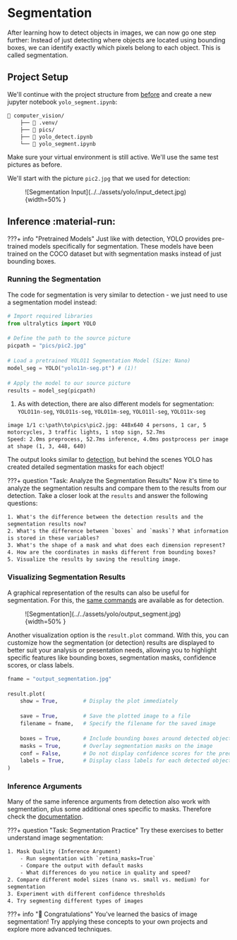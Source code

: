 # Segmentation

After learning how to detect objects in images, we can now go one step further: Instead of just detecting where objects are located using bounding boxes, we can identify exactly which pixels belong to each object. This is called segmentation.

## Project Setup
We'll continue with the project structure from [before](detection.md#project-setup) and create a new jupyter notebook `yolo_segment.ipynb`:
```hl_lines="5"
📁 computer_vision/
    ├── 📁 .venv/
    ├── 📁 pics/
    ├── 📄 yolo_detect.ipynb
    └── 📄 yolo_segment.ipynb
```
Make sure your virtual environment is still active. We'll use the same test pictures as before.

We'll start with the picture `pic2.jpg` that we used for detection:

<figure markdown="span"> ![Segmentation Input](../../assets/yolo/input_detect.jpg){width=50% } </figure>

## Inference :material-run:

???+ info "Pretrained Models"
    Just like with detection, YOLO provides pre-trained models specifically for segmentation. These models have been trained on the COCO dataset but with segmentation masks instead of just bounding boxes.

### Running the Segmentation

The code for segmentation is very similar to detection - we just need to use a segmentation model instead:

```python hl_lines="8"
# Import required libraries
from ultralytics import YOLO

# Define the path to the source picture
picpath = "pics/pic2.jpg"

# Load a pretrained YOLO11 Segmentation Model (Size: Nano)
model_seg = YOLO("yolo11n-seg.pt") # (1)!

# Apply the model to our source picture
results = model_seg(picpath)
```

1. As with detection, there are also different models for segmentation: `YOLO11n-seg`, `YOLO11s-seg`, `YOLO11m-seg`, `YOLO11l-seg`, `YOLO11x-seg`

```title=">>> Output"
image 1/1 c:\path\to\pics\pic2.jpg: 448x640 4 persons, 1 car, 5 motorcycles, 3 traffic lights, 1 stop sign, 52.7ms
Speed: 2.0ms preprocess, 52.7ms inference, 4.0ms postprocess per image at shape (1, 3, 448, 640)
```

The output looks similar to [detection](detection.md#analyzing-the-output), but behind the scenes YOLO has created detailed segmentation masks for each object!

???+ question "Task: Analyze the Segmentation Results"
    Now it's time to analyze the segmentation results and compare them to the results from our detection. Take a closer look at the `results` and answer the following questions:

    1. What's the difference between the detection results and the segmentation results now? 
    2. What's the difference between `boxes` and `masks`? What information is stored in these variables?
    3. What's the shape of a mask and what does each dimension represent?
    4. How are the coordinates in masks different from bounding boxes?
    5. Visualize the results by saving the resulting image. 


### Visualizing Segmentation Results

A graphical representation of the results can also be useful for segmentation. For this, the [same commands](detection.md#visualize-the-results-octicons-image-16) are available as for detection. 

<figure markdown="span"> ![Segmentation](../../assets/yolo/output_segment.jpg){width=50% } </figure>

Another visualization option is the `result.plot` command. With this, you can customize how the segmentation (or detection) results are displayed to better suit your analysis or presentation needs, allowing you to highlight specific features like bounding boxes, segmentation masks, confidence scores, or class labels.

```python
fname = "output_segmentation.jpg"

result.plot(
    show = True,        # Display the plot immediately

    save = True,        # Save the plotted image to a file
    filename = fname,   # Specify the filename for the saved image

    boxes = True,       # Include bounding boxes around detected objects
    masks = True,       # Overlay segmentation masks on the image
    conf = False,       # Do not display confidence scores for the predictions
    labels = True,      # Display class labels for each detected object
)
```
### Inference Arguments

Many of the same inference arguments from detection also work with segmentation, plus some additional ones specific to masks. Therefore check the [documentation](https://docs.ultralytics.com/modes/predict/#inference-arguments).
    

???+ question "Task: Segmentation Practice"
    Try these exercises to better understand image segmentation:

    1. Mask Quality (Inference Argument)
        - Run segmentation with `retina_masks=True`
        - Compare the output with default masks
        - What differences do you notice in quality and speed?
    2. Compare different model sizes (nano vs. small vs. medium) for segmentation
    3. Experiment with different confidence thresholds
    4. Try segmenting different types of images


???+ info "🎉 Congratulations"
    You've learned the basics of image segmentation! Try applying these concepts to your own projects and explore more advanced techniques.
